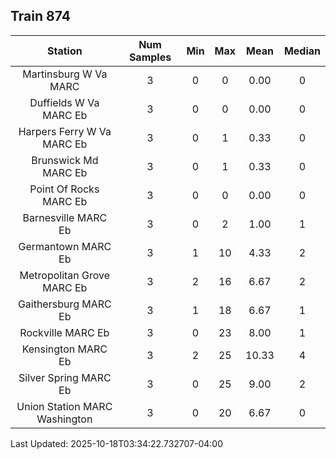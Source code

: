 ## Train 874

| Station | Num Samples | Min | Max | Mean | Median |
| :-----: | :---------: | :-: | :-: | :--: | :----: |
| Martinsburg W Va MARC | 3 | 0 | 0 | 0.00 | 0 |
| Duffields W Va MARC Eb | 3 | 0 | 0 | 0.00 | 0 |
| Harpers Ferry W Va MARC Eb | 3 | 0 | 1 | 0.33 | 0 |
| Brunswick Md MARC Eb | 3 | 0 | 1 | 0.33 | 0 |
| Point Of Rocks MARC Eb | 3 | 0 | 0 | 0.00 | 0 |
| Barnesville MARC Eb | 3 | 0 | 2 | 1.00 | 1 |
| Germantown MARC Eb | 3 | 1 | 10 | 4.33 | 2 |
| Metropolitan Grove MARC Eb | 3 | 2 | 16 | 6.67 | 2 |
| Gaithersburg MARC Eb | 3 | 1 | 18 | 6.67 | 1 |
| Rockville MARC Eb | 3 | 0 | 23 | 8.00 | 1 |
| Kensington MARC Eb | 3 | 2 | 25 | 10.33 | 4 |
| Silver Spring MARC Eb | 3 | 0 | 25 | 9.00 | 2 |
| Union Station MARC Washington | 3 | 0 | 20 | 6.67 | 0 |


Last Updated: 2025-10-18T03:34:22.732707-04:00